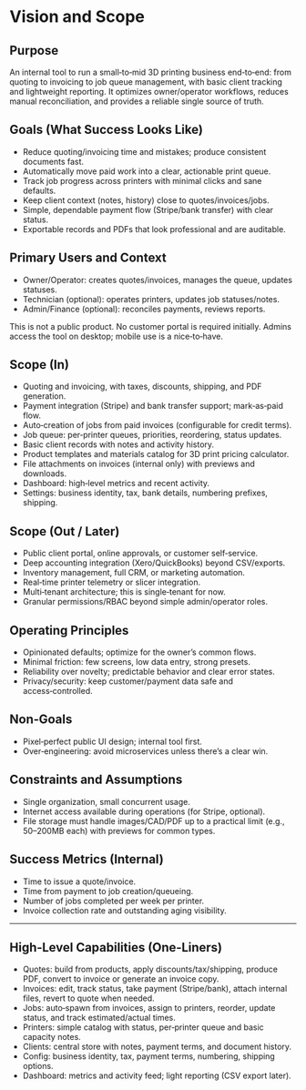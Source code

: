 # Vision and Scope

## Purpose
An internal tool to run a small‑to‑mid 3D printing business end‑to‑end: from quoting to invoicing to job queue management, with basic client tracking and lightweight reporting. It optimizes owner/operator workflows, reduces manual reconciliation, and provides a reliable single source of truth.

## Goals (What Success Looks Like)
- Reduce quoting/invoicing time and mistakes; produce consistent documents fast.
- Automatically move paid work into a clear, actionable print queue.
- Track job progress across printers with minimal clicks and sane defaults.
- Keep client context (notes, history) close to quotes/invoices/jobs.
- Simple, dependable payment flow (Stripe/bank transfer) with clear status.
- Exportable records and PDFs that look professional and are auditable.

## Primary Users and Context
- Owner/Operator: creates quotes/invoices, manages the queue, updates statuses.
- Technician (optional): operates printers, updates job statuses/notes.
- Admin/Finance (optional): reconciles payments, reviews reports.

This is not a public product. No customer portal is required initially. Admins access the tool on desktop; mobile use is a nice‑to‑have.

## Scope (In)
- Quoting and invoicing, with taxes, discounts, shipping, and PDF generation.
- Payment integration (Stripe) and bank transfer support; mark‑as‑paid flow.
- Auto‑creation of jobs from paid invoices (configurable for credit terms).
- Job queue: per‑printer queues, priorities, reordering, status updates.
- Basic client records with notes and activity history.
- Product templates and materials catalog for 3D print pricing calculator.
- File attachments on invoices (internal only) with previews and downloads.
- Dashboard: high‑level metrics and recent activity.
- Settings: business identity, tax, bank details, numbering prefixes, shipping.

## Scope (Out / Later)
- Public client portal, online approvals, or customer self‑service.
- Deep accounting integration (Xero/QuickBooks) beyond CSV/exports.
- Inventory management, full CRM, or marketing automation.
- Real‑time printer telemetry or slicer integration.
- Multi‑tenant architecture; this is single‑tenant for now.
- Granular permissions/RBAC beyond simple admin/operator roles.

## Operating Principles
- Opinionated defaults; optimize for the owner’s common flows.
- Minimal friction: few screens, low data entry, strong presets.
- Reliability over novelty; predictable behavior and clear error states.
- Privacy/security: keep customer/payment data safe and access‑controlled.

## Non‑Goals
- Pixel‑perfect public UI design; internal tool first.
- Over‑engineering: avoid microservices unless there’s a clear win.

## Constraints and Assumptions
- Single organization, small concurrent usage.
- Internet access available during operations (for Stripe, optional).
- File storage must handle images/CAD/PDF up to a practical limit (e.g., 50–200MB each) with previews for common types.

## Success Metrics (Internal)
- Time to issue a quote/invoice.
- Time from payment to job creation/queueing.
- Number of jobs completed per week per printer.
- Invoice collection rate and outstanding aging visibility.

---

## High‑Level Capabilities (One‑Liners)
- Quotes: build from products, apply discounts/tax/shipping, produce PDF, convert to invoice or generate an invoice copy.
- Invoices: edit, track status, take payment (Stripe/bank), attach internal files, revert to quote when needed.
- Jobs: auto‑spawn from invoices, assign to printers, reorder, update status, and track estimated/actual times.
- Printers: simple catalog with status, per‑printer queue and basic capacity notes.
- Clients: central store with notes, payment terms, and document history.
- Config: business identity, tax, payment terms, numbering, shipping options.
- Dashboard: metrics and activity feed; light reporting (CSV export later).

